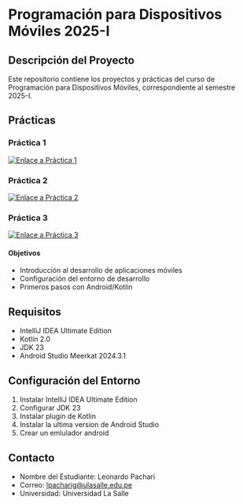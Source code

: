 # Programación para Dispositivos Móviles 2025-I

## Descripción del Proyecto
Este repositorio contiene los proyectos y prácticas del curso de Programación para Dispositivos Móviles, correspondiente al semestre 2025-I.

## Prácticas

### Práctica 1
[![Enlace a Práctica 1](https://img.shields.io/badge/Ir%20a-Práctica%201-blue)](Practica-1)

### Práctica 2
[![Enlace a Práctica 2](https://img.shields.io/badge/Ir%20a-Práctica%202-blue)](Practica-2)

### Práctica 3
[![Enlace a Práctica 3](https://img.shields.io/badge/Ir%20a-Práctica%203-blue)](Practica-3)

#### Objetivos
- Introducción al desarrollo de aplicaciones móviles
- Configuración del entorno de desarrollo
- Primeros pasos con Android/Kotlin

## Requisitos
- IntelliJ IDEA Ultimate Edition
- Kotlin 2.0
- JDK 23
- Android Studio Meerkat 2024.3.1

## Configuración del Entorno
1. Instalar IntelliJ IDEA Ultimate Edition
2. Configurar JDK 23
3. Instalar plugin de Kotlin
4. Instalar la ultima version de Android Studio
5. Crear un emlulador android

## Contacto
- Nombre del Estudiante: Leonardo Pachari
- Correo: lpacharig@ulasalle.edu.pe
- Universidad: Universidad La Salle
